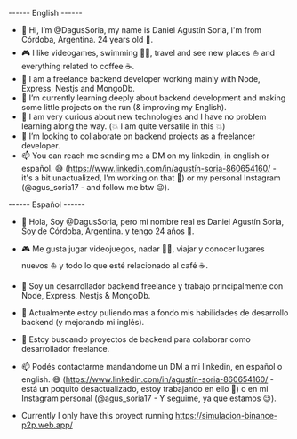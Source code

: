 ------  English  ------
- 👋 Hi, I’m @DagusSoria, my name is Daniel Agustín Soria, I'm from Córdoba, Argentina. 24 years old 👀.
- 🎮 I like videogames, swimming 🏊‍♂️, travel and see new places ⛵ and everything related to coffee ☕.
- 💼 I am a freelance backend developer working mainly with Node, Express, Nestjs and MongoDb. 
- 🌱 I’m currently learning deeply about backend development and making some little projects on the run (& improving my English).
- 🔎 I am very curious about new technologies and I have no problem learning along the way. (💥 I am quite versatile in this 💥)
- 💞️ I’m looking to collaborate on backend projects as a freelancer developer.
- 📫 You can reach me sending me a DM on my linkedin, in english or español. 😅 (https://www.linkedin.com/in/agustín-soria-860654160/ - it's a bit unactualized, I'm working on that 👀) or my personal Instagram (@agus_soria17 - and follow me btw 😉).

------  Español  ------
- 👋 Hola, Soy @DagusSoria, pero mi nombre real es Daniel Agustín Soria, Soy de Córdoba, Argentina. y tengo 24 años 👀.
- 🎮 Me gusta jugar videojuegos, nadar 🏊‍♂️, viajar y conocer lugares nuevos ⛵ y todo lo que esté relacionado al café ☕.
- 💼 Soy un desarrollador backend freelance y trabajo principalmente con Node, Express, Nestjs & MongoDb. 
- 🌱 Actualmente estoy puliendo mas a fondo mis habilidades de desarrollo backend (y mejorando mi inglés).
- 💞️ Estoy buscando proyectos de backend para colaborar como desarrollador freelance.
- 📫 Podés contactarme mandandome un DM a mi linkedin, en español o english. 😅 (https://www.linkedin.com/in/agustín-soria-860654160/ - está un poquito desactualizado, estoy trabajando en ello 👀) o en mi Instagram personal (@agus_soria17 - Y seguime, ya que estamos 😉).



- Currently I only have this proyect running https://simulacion-binance-p2p.web.app/

<!---
DagusSoria/DagusSoria is a ✨ special ✨ repository because its `README.md` (this file) appears on your GitHub profile.
You can click the Preview link to take a look at your changes.
--->
